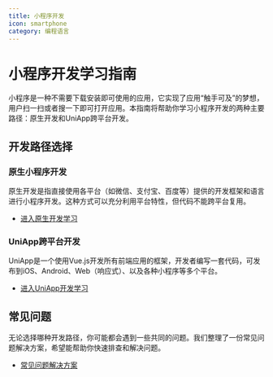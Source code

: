 ```yaml
---
title: 小程序开发
icon: smartphone
category: 编程语言
---
```

# 小程序开发学习指南

小程序是一种不需要下载安装即可使用的应用，它实现了应用“触手可及”的梦想，用户扫一扫或者搜一下即可打开应用。本指南将帮助你学习小程序开发的两种主要路径：原生开发和UniApp跨平台开发。

## 开发路径选择

### 原生小程序开发

原生开发是指直接使用各平台（如微信、支付宝、百度等）提供的开发框架和语言进行小程序开发。这种方式可以充分利用平台特性，但代码不能跨平台复用。

- [进入原生开发学习](native/)

### UniApp跨平台开发

UniApp是一个使用Vue.js开发所有前端应用的框架，开发者编写一套代码，可发布到iOS、Android、Web（响应式）、以及各种小程序等多个平台。

- [进入UniApp开发学习](uniapp/)

## 常见问题

无论选择哪种开发路径，你可能都会遇到一些共同的问题。我们整理了一份常见问题解决方案，希望能帮助你快速排查和解决问题。

- [常见问题解决方案](common-problems.md)    
